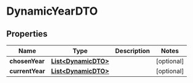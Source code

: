 

# DynamicYearDTO

## Properties

Name | Type | Description | Notes
------------ | ------------- | ------------- | -------------
**chosenYear** | [**List&lt;DynamicDTO&gt;**](DynamicDTO.md) |  |  [optional]
**currentYear** | [**List&lt;DynamicDTO&gt;**](DynamicDTO.md) |  |  [optional]



